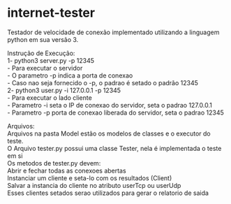 # internet-tester
Testador de velocidade de conexão implementado utilizando a linguagem python em sua versão 3.

Instrução de Execução:<br/>
    1- python3 server.py -p 12345<br/>
        - Para executar o servidor<br/>
        - O parametro -p indica a porta de conexao<br/>
        - Caso nao seja fornecido o -p, o padrao é setado o padrão 12345<br/>
    2- python3 user.py -i 127.0.0.1 -p 12345 <br/>
        - Para executar o lado cliente<br/>
        - Parametro -i seta o IP de conexao do servidor, seta o padrao 127.0.0.1<br/>
        - Parametro -p porta de conexao liberada do servidor, seta o padrao 12345<br/>
    

Arquivos:<br/>
    Arquivos na pasta Model estão os modelos de classes e o executor do teste.<br/>
    O Arquivo tester.py possui uma classe Tester, nela é implementada o teste em si<br/>
    Os metodos de tester.py devem:<br/>
        Abrir e fechar todas as conexoes abertas<br/>
        Instanciar um cliente e seta-lo com os resultados (Client)<br/>
        Salvar a instancia do cliente no atributo userTcp ou userUdp<br/>
        Esses clientes setados serao utilizados para gerar o relatorio de saida<br/>